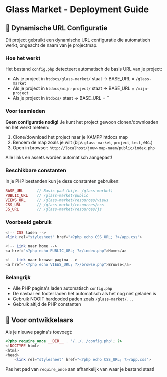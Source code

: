 # Glass Market - Deployment Guide

## 🚀 Dynamische URL Configuratie

Dit project gebruikt een dynamische URL configuratie die automatisch werkt, ongeacht de naam van je projectmap.

### Hoe het werkt

Het bestand `config.php` detecteert automatisch de basis URL van je project:

- Als je project in `htdocs/glass-market/` staat → BASE_URL = `/glass-market`
- Als je project in `htdocs/mijn-project/` staat → BASE_URL = `/mijn-project`
- Als je project in `htdocs/` staat → BASE_URL = ``

### Voor teamleden

**Geen configuratie nodig!** Je kunt het project gewoon clonen/downloaden en het werkt meteen:

1. Clone/download het project naar je XAMPP htdocs map
2. Benoem de map zoals je wilt (bijv. `glass-market`, `project`, `test`, etc.)
3. Open in browser: `http://localhost/jouw-map-naam/public/index.php`

Alle links en assets worden automatisch aangepast!

### Beschikbare constanten

In je PHP bestanden kun je deze constanten gebruiken:

```php
BASE_URL      // Basis pad (bijv. /glass-market)
PUBLIC_URL    // /glass-market/public
VIEWS_URL     // /glass-market/resources/views
CSS_URL       // /glass-market/resources/css
JS_URL        // /glass-market/resources/js
```

### Voorbeeld gebruik

```php
<!-- CSS laden -->
<link rel="stylesheet" href="<?php echo CSS_URL; ?>/app.css">

<!-- Link naar home -->
<a href="<?php echo PUBLIC_URL; ?>/index.php">Home</a>

<!-- Link naar browse pagina -->
<a href="<?php echo VIEWS_URL; ?>/browse.php">Browse</a>
```

### Belangrijk

- Alle PHP pagina's laden automatisch `config.php`
- De navbar en footer laden het automatisch als het nog niet geladen is
- Gebruik NOOIT hardcoded paden zoals `/glass-market/...`
- Gebruik altijd de PHP constanten

## 🔧 Voor ontwikkelaars

Als je nieuwe pagina's toevoegt:

```php
<?php require_once __DIR__ . '/../../config.php'; ?>
<!DOCTYPE html>
<html>
<head>
    <link rel="stylesheet" href="<?php echo CSS_URL; ?>/app.css">
```

Pas het pad van `require_once` aan afhankelijk van waar je bestand staat!
